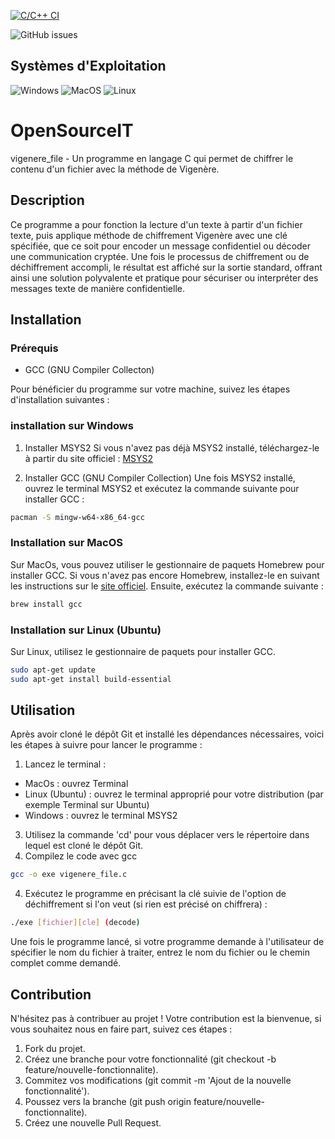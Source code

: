 [![C/C++ CI](https://github.com/Lucass307/OpenSourceIT/actions/workflows/c.yml/badge.svg)](https://github.com/Lucass307/OpenSourceIT/actions/workflows/c.yml)

![GitHub issues](https://img.shields.io/github/issues/Lucass307/OpenSourceIT)

## Systèmes d'Exploitation

![Windows](https://img.shields.io/badge/Windows-Supported-brightgreen)
![MacOS](https://img.shields.io/badge/MacOS-Supported-brightgreen)
![Linux](https://img.shields.io/badge/Linux-Supported-brightgreen)

# OpenSourceIT

vigenere_file - Un programme en langage C qui permet de chiffrer le contenu d'un fichier avec la méthode de Vigenère.

## Description

Ce programme a pour fonction la lecture d'un texte à partir d'un fichier texte, puis applique méthode de chiffrement Vigenère avec une clé spécifiée, que ce soit pour encoder un message confidentiel ou décoder une communication cryptée. Une fois le processus de chiffrement ou de déchiffrement accompli, le résultat est affiché sur la sortie standard, offrant ainsi une solution polyvalente et pratique pour sécuriser ou interpréter des messages texte de manière confidentielle.

## Installation 

### Prérequis
* GCC (GNU Compiler Collecton)

Pour bénéficier du programme sur votre machine, suivez les étapes d'installation suivantes :

### installation sur Windows
1. Installer MSYS2
Si vous n'avez pas déjà MSYS2 installé, téléchargez-le à partir du site officiel : [MSYS2](https://www.msys2.org/)

2. Installer GCC (GNU Compiler Collection)
Une fois MSYS2 installé, ouvrez le terminal MSYS2 et exécutez la commande suivante pour installer GCC :

```bash
pacman -S mingw-w64-x86_64-gcc
```

### Installation sur MacOS
Sur MacOs, vous pouvez utiliser le gestionnaire de paquets Homebrew pour installer GCC.
Si vous n'avez pas encore Homebrew, installez-le en suivant les instructions sur le [site officiel](https://brew.sh/). Ensuite, exécutez la commande suivante :

```bash
brew install gcc
```

### Installation sur Linux (Ubuntu)
Sur Linux, utilisez le gestionnaire de paquets pour installer GCC. 

```bash
sudo apt-get update
sudo apt-get install build-essential
```

## Utilisation

Après avoir cloné le dépôt Git et installé les dépendances nécessaires, voici les étapes à suivre pour lancer le programme : 
1. Lancez le terminal :
* MacOs : ouvrez Terminal
* Linux (Ubuntu) : ouvrez le terminal approprié pour votre distribution (par exemple Terminal sur Ubuntu)
* Windows : ouvrez le terminal MSYS2
3. Utilisez la commande 'cd' pour vous déplacer vers le répertoire dans lequel est cloné le dépôt Git.
4. Compilez le code avec gcc
```bash
gcc -o exe vigenere_file.c
```
4. Exécutez le programme en précisant la clé suivie de l'option de déchiffrement si l'on veut (si rien est précisé on chiffrera) :
```bash
./exe [fichier][cle] (decode)
```
Une fois le programme lancé, si votre programme demande à l'utilisateur de spécifier le nom du fichier à traiter, entrez le nom du fichier ou le chemin complet comme demandé.

## Contribution

N'hésitez pas à contribuer au projet !
Votre contribution est la bienvenue, si vous souhaitez nous en faire part, suivez ces étapes :

1. Fork du projet.
2. Créez une branche pour votre fonctionnalité (git checkout -b feature/nouvelle-fonctionnalite).
3. Commitez vos modifications (git commit -m 'Ajout de la nouvelle fonctionnalité').
4. Poussez vers la branche (git push origin feature/nouvelle-fonctionnalite).
5. Créez une nouvelle Pull Request.

